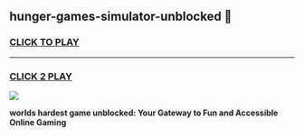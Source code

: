 
## hunger-games-simulator-unblocked 👋
<h3>
<a href="https://premium.freeplayer.one?title=hunger-games-simulator-unblocked&ref=14F">CLICK TO PLAY</a></h3>
<hr>

<h3>
<a href="https://premium.freeplayer.one?title=hunger-games-simulator-unblocked&ref=14F">CLICK 2 PLAY</a>
  
</h3>

<a href="https://premium.freeplayer.one?title=hunger-games-simulator-unblocked&ref=12F/"><img src="https://clearcache.store/games.png"></a>


**worlds hardest game unblocked: Your Gateway to Fun and Accessible Online Gaming**
